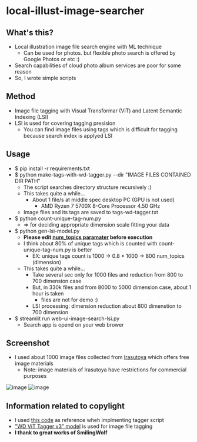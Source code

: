 # local-illust-image-searcher
## What's this?
- Local illustration image file search engine with ML technique
  - Can be used for photos. but flexible photo search is offered by Google Photos or etc :)
- Search capabilities of cloud photo album services are poor for some reason
- So, I wrote simple scripts

## Method
- Image file tagging with Visual Transformar (ViT) and Latent Semantic Indexing (LSI)
- LSI is used for covering tagging presision
  - You can find image files using tags which is difficult for tagging because search index is applyed LSI

## Usage
- $ pip install -r requirements.txt
- $ python make-tags-with-wd-tagger.py --dir "IMAGE FILES CONTAINED DIR PATH"
  - The script searches directory structure recursively :)
  - This takes quite a while...
    - About 1 file/s at middle spec desktop PC (GPU is not used)
      - AMD Ryzen 7 5700X 8-Core Processor 4.50 GHz
  - Image files and its tags are saved to tags-wd-tagger.txt
- $ python count-unique-tag-num.py
  - => for deciding appropriate dimension scale fitting your data
- $ python gen-lsi-model.py
  - **Please edit [num_topics paramater](https://github.com/ryogrid/local-illust-image-searcher/blob/main/gen-lsi-model.py#L51) before execution**
  - I think about 80% of unique tags which is counted with count-unique-tag-num.py is better
    - EX: unique tags count is 1000 -> 0.8 * 1000 -> 800 num_topics (dimension)
  - This takes quite a while...
    - Take several sec only for 1000 files and reduction from 800 to 700 dimension case
    - But, in 330k files and from 8000 to 5000 dimension case, about 1 hour is taken
      - files are not for demo :)
    - LSI processing: dimension reduction about 800 dimenstion to 700 dimension  
- $ streamlit run web-ui-image-search-lsi.py
  - Search app is opend on your web brower

## Screenshot
- I used about 1000 image files collected from [Irasutoya](https://www.irasutoya.com/) which offers free image materials
  - Note: image materials of Irasutoya have restrictions for commercial purposes

![image](https://github.com/user-attachments/assets/3e3a6dce-b3aa-491f-8727-52282821ac7f)
![image](https://github.com/user-attachments/assets/3e66dd5e-7e68-4c68-9d29-884d08ae1e18)


## Information related to copylight
- I used [this code](https://huggingface.co/spaces/SmilingWolf/wd-tagger/blob/main/app.py) as reference wheh implmenting tagger script
- ["WD ViT Tagger v3" model](https://huggingface.co/SmilingWolf/wd-vit-tagger-v3) is used for image file tagging
- **I thank to great works of SmilingWolf**

